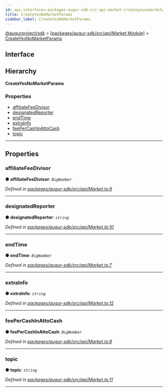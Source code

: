 ```yaml
---
id: api-interfaces-packages-augur-sdk-src-api-market-createyesnomarketparams
title: CreateYesNoMarketParams
sidebar_label: CreateYesNoMarketParams
---
```


[@augurproject/sdk](api-readme.md) > [[packages/augur-sdk/src/api/Market Module]](api-modules-packages-augur-sdk-src-api-market-module.md) > [CreateYesNoMarketParams](api-interfaces-packages-augur-sdk-src-api-market-createyesnomarketparams.md)

## Interface

## Hierarchy

**CreateYesNoMarketParams**

### Properties

* [affiliateFeeDivisor](api-interfaces-packages-augur-sdk-src-api-market-createyesnomarketparams.md#affiliatefeedivisor)
* [designatedReporter](api-interfaces-packages-augur-sdk-src-api-market-createyesnomarketparams.md#designatedreporter)
* [endTime](api-interfaces-packages-augur-sdk-src-api-market-createyesnomarketparams.md#endtime)
* [extraInfo](api-interfaces-packages-augur-sdk-src-api-market-createyesnomarketparams.md#extrainfo)
* [feePerCashInAttoCash](api-interfaces-packages-augur-sdk-src-api-market-createyesnomarketparams.md#feepercashinattocash)
* [topic](api-interfaces-packages-augur-sdk-src-api-market-createyesnomarketparams.md#topic)

---

## Properties

<a id="affiliatefeedivisor"></a>

###  affiliateFeeDivisor

**● affiliateFeeDivisor**: *`BigNumber`*

*Defined in [packages/augur-sdk/src/api/Market.ts:9](https://github.com/AugurProject/augur/blob/27cf7214d2/packages/augur-sdk/src/api/Market.ts#L9)*

___
<a id="designatedreporter"></a>

###  designatedReporter

**● designatedReporter**: *`string`*

*Defined in [packages/augur-sdk/src/api/Market.ts:10](https://github.com/AugurProject/augur/blob/27cf7214d2/packages/augur-sdk/src/api/Market.ts#L10)*

___
<a id="endtime"></a>

###  endTime

**● endTime**: *`BigNumber`*

*Defined in [packages/augur-sdk/src/api/Market.ts:7](https://github.com/AugurProject/augur/blob/27cf7214d2/packages/augur-sdk/src/api/Market.ts#L7)*

___
<a id="extrainfo"></a>

###  extraInfo

**● extraInfo**: *`string`*

*Defined in [packages/augur-sdk/src/api/Market.ts:12](https://github.com/AugurProject/augur/blob/27cf7214d2/packages/augur-sdk/src/api/Market.ts#L12)*

___
<a id="feepercashinattocash"></a>

###  feePerCashInAttoCash

**● feePerCashInAttoCash**: *`BigNumber`*

*Defined in [packages/augur-sdk/src/api/Market.ts:8](https://github.com/AugurProject/augur/blob/27cf7214d2/packages/augur-sdk/src/api/Market.ts#L8)*

___
<a id="topic"></a>

###  topic

**● topic**: *`string`*

*Defined in [packages/augur-sdk/src/api/Market.ts:11](https://github.com/AugurProject/augur/blob/27cf7214d2/packages/augur-sdk/src/api/Market.ts#L11)*

___

